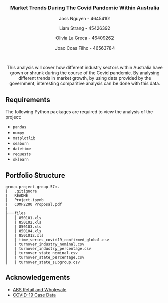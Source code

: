 <p align="center">
  <h3 align="center">Market Trends During The Covid Pandemic Within Australia</h3>
  <p align="center">Joss Nguyen - 46454101</p>
  <p align="center">Liam Strang - 45426392</p>
  <p align="center">Olivia La Greca - 46409262</p>
  <p align="center">Joao Coas Filho - 46563784</p>
<br>
  <p align="center">This analysis will cover how different industry sectors within Australia have grown or shrunk during the course of the Covid pandemic. By analysing different trends in market growth, by using data provided by the government, interesting comparitive analysis can be done with this data.</p>

## Requirements

The following Python packages are required to view the analysis of the project:

* `pandas`
* `numpy`
* `matplotlib`
* `seaborn`
* `datetime`
* `requests`
* `sklearn`

## Portfolio Structure

```
group-project-group-57:.
|   .gitignore
|   README
|   Project.ipynb
|   COMP2200 Proposal.pdf   
|
├───files
│   │ 850101.xls
│   | 850102.xls
│   | 850103.xls
│   | 850104.xls
│   | 8501012.xls
│   | time_series_covid19_confirmed_global.csv
│   | turnover_industry_nominal.csv
│   | turnover_industry_percentage.csv
│   | turnover_state_nominal.csv
│   | turnover_state_percentage.csv
│   | turnover_state_subgroup.csv

```     

## Acknowledgements
* [ABS Retail and Wholesale](https://www.abs.gov.au/statistics/industry/retail-and-wholesale-trade/retail-trade-australia/latest-release#data-download)
* [COVID-19 Case Data](https://github.com/CSSEGISandData/COVID-19/tree/master/csse_covid_19_data/csse_covid_19_time_series)

